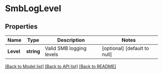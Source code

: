 # SmbLogLevel

## Properties
Name | Type | Description | Notes
------------ | ------------- | ------------- | -------------
**Level** | **string** | Valid SMB logging levels | [optional] [default to null]

[[Back to Model list]](../README.md#documentation-for-models) [[Back to API list]](../README.md#documentation-for-api-endpoints) [[Back to README]](../README.md)



